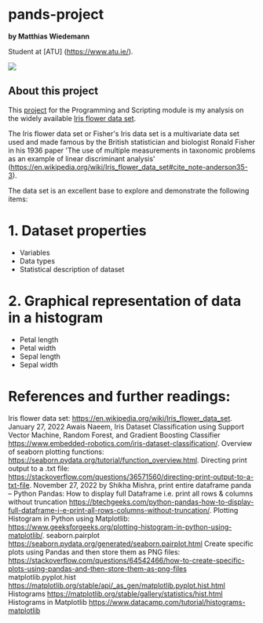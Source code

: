 # pands-project

**by Matthias Wiedemann**

Student at [ATU] (https://www.atu.ie/).

<img src="https://www.embedded-robotics.com/wp-content/uploads/2022/01/Iris-Dataset-Classification-1024x367.png">

## About this project

This [project](https://atu-main-mdl-euwest1.s3.eu-west-1.amazonaws.com/66/82/6682ae48f67ebab9c769ddae345221f3d6405bfe?response-content-disposition=inline%3B%20filename%3D%22Project%202024.pdf%22&response-content-type=application%2Fpdf&X-Amz-Content-Sha256=UNSIGNED-PAYLOAD&X-Amz-Algorithm=AWS4-HMAC-SHA256&X-Amz-Credential=AKIAWRN6GJFLWCMOG6H7%2F20240503%2Feu-west-1%2Fs3%2Faws4_request&X-Amz-Date=20240503T150953Z&X-Amz-SignedHeaders=host&X-Amz-Expires=21547&X-Amz-Signature=acbfbd441db6e3cd56ef3e3b9fcc1c2b1921963e00667cebf1c714bd8cd504a6) for the Programming and Scripting module is my analysis on the widely available [Iris flower data set](https://archive.ics.uci.edu/dataset/53/iris).


The Iris flower data set or Fisher's Iris data set is a multivariate data set used and made famous by the British statistician and biologist Ronald Fisher in his 1936 paper 'The use of multiple measurements in taxonomic problems as an example of linear discriminant analysis' (https://en.wikipedia.org/wiki/Iris_flower_data_set#cite_note-anderson35-3).

The data set is an excellent base to explore and demonstrate the following items:

# 1. Dataset properties
* Variables
* Data types
* Statistical description of dataset

# 2. Graphical representation of data in a histogram
* Petal length 
* Petal width
* Sepal length
* Sepal width





# References and further readings:

Iris flower data set: https://en.wikipedia.org/wiki/Iris_flower_data_set.
January 27, 2022 Awais Naeem, Iris Dataset Classification using Support Vector Machine, Random Forest, and Gradient Boosting Classifier https://www.embedded-robotics.com/iris-dataset-classification/.
Overview of seaborn plotting functions: https://seaborn.pydata.org/tutorial/function_overview.html.
Directing print output to a .txt file: https://stackoverflow.com/questions/36571560/directing-print-output-to-a-txt-file.
November 27, 2022 by Shikha Mishra, print entire dataframe panda – Python Pandas: How to display full Dataframe i.e. print all rows & columns without truncation https://btechgeeks.com/python-pandas-how-to-display-full-dataframe-i-e-print-all-rows-columns-without-truncation/.
Plotting Histogram in Python using Matplotlib: https://www.geeksforgeeks.org/plotting-histogram-in-python-using-matplotlib/.
seaborn.pairplot https://seaborn.pydata.org/generated/seaborn.pairplot.html
Create specific plots using Pandas and then store them as PNG files: https://stackoverflow.com/questions/64542466/how-to-create-specific-plots-using-pandas-and-then-store-them-as-png-files
matplotlib.pyplot.hist https://matplotlib.org/stable/api/_as_gen/matplotlib.pyplot.hist.html
Histograms https://matplotlib.org/stable/gallery/statistics/hist.html
Histograms in Matplotlib https://www.datacamp.com/tutorial/histograms-matplotlib


